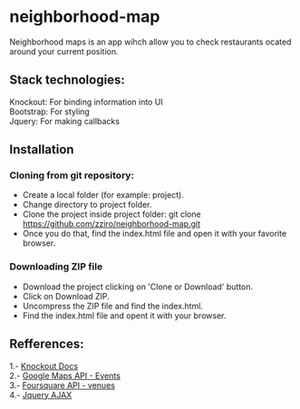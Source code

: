 # neighborhood-map
Neighborhood maps is an app wihch allow you to check restaurants ocated around your current position.

## Stack technologies:

Knockout: For binding  information into UI <br />
Bootstrap: For styling <br />
Jquery: For making callbacks<br />

## Installation

### Cloning from git repository:

* Create a local folder (for example: project).
* Change directory to project folder.
* Clone the project inside project folder: 
	git clone https://github.com/zziro/neighborhood-map.git
* Once you do that, find the index.html file and open it with your favorite browser.

### Downloading ZIP file

* Download the project clicking on 'Clone or Download' button.
* Click on Download ZIP.
* Uncompress the ZIP file and find the index.html.
* Find the index.html file and opent it with your browser.

## Refferences:

1.- [Knockout Docs] <br />
2.- [Google Maps API - Events] <br />
3.- [Foursquare API - venues] <br />
4.- [Jquery AJAX] <br />

[Google Maps API - Events]:https://developers.google.com/maps/documentation/javascript/examples/event-simple
[Knockout Docs]:http://knockoutjs.com/documentation/introduction.html
[Foursquare API - venues]:https://developer.foursquare.com/docs/api/venues/search
[Jquery AJAX]:http://api.jquery.com/jquery.ajax/
